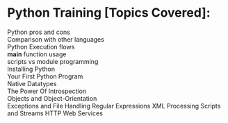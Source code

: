 # Python Training [Topics Covered]:

Python pros and cons   
Comparison with other languages   
Python Execution flows   
__main__ function usage   
scripts vs module programming   
Installing Python   
Your First Python Program   
Native Datatypes   
The Power Of Introspection   
Objects and Object-Orientation   
Exceptions and File Handling
Regular Expressions
XML Processing
Scripts and Streams
HTTP Web Services
